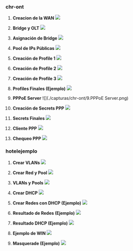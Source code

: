 ### chr-ont

1. **Creacion de la WAN**
   ![](./capturas/chr-ont/1.CreaciondelaWAN.png)

2. **Bridge y OLT**
   ![](./capturas/chr-ont/2.BridgevOLT.png)

3. **Asignación de Bridge**
   ![](./capturas/chr-ont/3.AsignacioBridge.png)

4. **Pool de IPs Públicas**
   ![](./capturas/chr-ont/4.PoolvIPsPublicas.png)

5. **Creación de Profile 1**
   ![](./capturas/chr-ont/5.CraciondeProfile1.png)

6. **Creación de Profile 2**
   ![](./capturas/chr-ont/6.CreaciondeProfile2.png)

7. **Creación de Profile 3**
   ![](./capturas/chr-ont/7.CraciondeProfile3.png)

8. **Profiles Finales (Ejemplo)**
   ![](./capturas/chr-ont/8.ProfilesFinalesEJ.png)

9. **PPPoE Server**
   ![](./capturas/chr-ont/9.PPPoE Server.png)

10. **Creación de Secrets PPP**
    ![](./capturas/chr-ont/10.CreacionSecretsPPPEJ.png)

11. **Secrets Finales**
    ![](./capturas/chr-ont/11.FinalSecretsPPP.png)

12. **Cliente PPP**
    ![](./capturas/chr-ont/12.PPPClient.png)

13. **Chequeo PPP**
    ![](./capturas/chr-ont/13.CheckPPPEJ.png)


### hotelejemplo

1. **Crear VLANs**
   ![](./capturas/hotelejemplo/1.CrearVLANs.png)

2. **Crear Red y Pool**
   ![](./capturas/hotelejemplo/2.CrearRedYPool.png)

3. **VLANs y Pools**
   ![](./capturas/hotelejemplo/3.VlansYPools.png)

4. **Crear DHCP**
   ![](./capturas/hotelejemplo/4.CrearDHCP.png)

5. **Crear Redes con DHCP (Ejemplo)**
   ![](./capturas/hotelejemplo/5.CrearNetowrksDHCP.EJ.png)

6. **Resultado de Redes (Ejemplo)**
   ![](./capturas/hotelejemplo/6.ResultadoNetworksEJ.png)

7. **Resultado DHCP (Ejemplo)**
   ![](./capturas/hotelejemplo/7.ResultadoDHCPEJ.png)

8. **Ejemplo de WIN**
   ![](./capturas/hotelejemplo/8.EjemploWIN.png)

9. **Masquerade (Ejemplo)**
   ![](./capturas/hotelejemplo/9.MasqueradeEJ.png)
